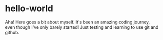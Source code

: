 # hello-world
Aha! Here goes a bit about myself. It's been an amazing coding journey, even though I've only barely started!
Just testing and learning to use git and github.
